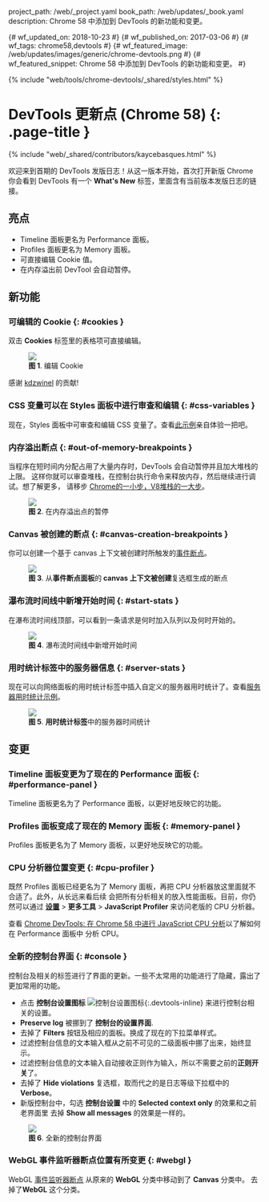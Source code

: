 project_path: /web/_project.yaml
book_path: /web/updates/_book.yaml
description: Chrome 58 中添加到 DevTools 的新功能和变更。

{# wf_updated_on: 2018-10-23 #}
{# wf_published_on: 2017-03-06 #}
{# wf_tags: chrome58,devtools #}
{# wf_featured_image: /web/updates/images/generic/chrome-devtools.png #}
{# wf_featured_snippet: Chrome 58 中添加到 DevTools 的新功能和变更。 #}

{% include "web/tools/chrome-devtools/_shared/styles.html" %}

# DevTools 更新点 (Chrome 58) {: .page-title }

{% include "web/_shared/contributors/kaycebasques.html" %}

欢迎来到首期的 DevTools 发版日志！从这一版本开始，首次打开新版 Chrome 你会看到 DevTools 
有一个 **What's New** 标签，里面含有当前版本发版日志的链接。

## 亮点

* Timeline 面板更名为 Performance 面板。
* Profiles 面板更名为 Memory 面板。
* 可直接编辑 Cookie 值。
* 在内存溢出前 DevTool 会自动暂停。

## 新功能

### 可编辑的 Cookie {: #cookies }

双击 **Cookies** 标签里的表格项可直接编辑。

<figure>
  <img src="/web/updates/images/2017/03/editable-cookies.png"/>
  <figcaption>
    <b>图 1</b>. 编辑 Cookie
  </figcaption>
</figure>

感谢 [kdzwinel](https://twitter.com/kdzwinel) 的贡献!

### CSS 变量可以在 Styles 面板中进行审查和编辑 {: #css-variables }

现在，Styles 面板中可审查和编辑 CSS 变量了。查看[此示例][css vars]亲自体验一把吧。

[css vars]: https://googlechrome.github.io/devtools-samples/author/css-vars

### 内存溢出断点 {: #out-of-memory-breakpoints }

当程序在短时间内分配占用了大量内存时，DevTools 会自动暂停并且加大堆栈的上限。
这样你就可以审查堆栈，在控制台执行命令来释放内存，然后继续进行调试。想了解更多，
请移步 [Chrome的一小步，V8堆栈的一大步][heap]。

<figure>
  <img src="/web/updates/images/2017/03/out-of-memory-breakpoint.png"/>
  <figcaption>
    <b>图 2</b>. 在内存溢出点的暂停
  </figcaption>
</figure>

[heap]: https://v8.dev/blog/heap-size-limit

### Canvas 被创建的断点 {: #canvas-creation-breakpoints }

你可以创建一个基于 canvas 上下文被创建时所触发的[事件断点][event-listener-breakpoint]。

<figure>
  <img src="/web/updates/images/2017/03/canvas-breakpoint.png"/>
  <figcaption>
    <b>图 3</b>. 从<b>事件断点面板</b>的<b> canvas 上下文被创建</b>复选框生成的断点
  </figcaption>
</figure>

[event-listener-breakpoint]: /web/tools/chrome-devtools/javascript/breakpoints#event-listeners

### 瀑布流时间线中新增开始时间 {: #start-stats }

在瀑布流时间线顶部，可以看到一条请求是何时加入队列以及何时开始的。

<figure>
  <img src="/web/updates/images/2017/03/request-start-times.svg"/>
  <figcaption>
    <b>图 4</b>. 瀑布流时间线中新增开始时间
  </figcaption>
</figure>

### 用时统计标签中的服务器信息 {: #server-stats }

现在可以向网络面板的用时统计标签中插入自定义的服务器用时统计了。查看[服务器用时统计示例][server]。

[server]: https://gist.github.com/paulirish/a76ac17fc211b019e538c09d8d827691

<figure>
  <img src="/web/updates/images/2017/03/server-stats.svg"/>
  <figcaption>
    <b>图 5</b>. <b>用时统计标签</b>中的服务器时间统计
  </figcaption>
</figure>

## 变更

### Timeline 面板变更为了现在的 Performance 面板 {: #performance-panel }

Timeline 面板更名为了 Performance 面板，以更好地反映它的功能。

### Profiles 面板变成了现在的 Memory 面板 {: #memory-panel }

Profiles 面板更名为了 Memory 面板，以更好地反映它的功能。

### CPU 分析器位置变更 {: #cpu-profiler }

既然 Profiles 面板已经更名为了 Memory 面板，再把 CPU 分析器放这里面就不合适了。此外，从长远来看后续
会把所有分析相关的放入性能面板。目前，你仍然可以通过
[**设置**][settings] > **更多工具** > **JavaScript Profiler** 来访问老版的 CPU 分析器。

查看 [Chrome DevTools: 在 Chrome 58 中进行 JavaScript CPU 分析][migration]以了解如何在 Performance 面板中
分析 CPU。

[settings]: /web/tools/chrome-devtools/ui#settings
[migration]: /web/updates/2016/12/devtools-javascript-cpu-profile-migration

### 全新的控制台界面 {: #console }

控制台及相关的标签进行了界面的更新。一些不太常用的功能进行了隐藏，露出了更加常用的功能。

* 点击 **控制台设置图标** ![控制台设置图标][console settings]{:.devtools-inline} 来进行控制台相关的设置。
* **Preserve log** 被挪到了 **控制台的设置界面**.
* 去掉了 **Filters** 按钮及相应的面板。换成了现在的下拉菜单样式。
* 过滤控制台信息的文本输入框从之前不可见的二级面板中挪了出来，始终显示。
* 过滤控制台信息的文本输入自动接收正则作为输入，所以不需要之前的**正则开关**了。
* 去掉了 **Hide violations** 复选框，取而代之的是日志等级下拉框中的 **Verbose**。
* 新版控制台中，勾选 **控制台设置** 中的 **Selected context only** 的效果和之前老界面里
  去掉 **Show all messages** 的效果是一样的。

<figure>
  <img src="/web/updates/images/2017/03/console.png"/>
  <figcaption>
    <b>图 6</b>. 全新的控制台界面
  </figcaption>
</figure>

[console settings]: /web/updates/images/2017/03/console-settings.png

### WebGL 事件监听器断点位置有所变更 {: #webgl }

WebGL [事件监听器断点][event-listener-breakpoint] 从原来的 **WebGL** 分类中移动到了 **Canvas** 分类中。
去掉了**WebGL** 这个分类。